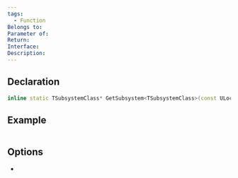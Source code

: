 ```yaml
---
tags:
  - Function
Belongs to: 
Parameter of: 
Return: 
Interface: 
Description:
---
```


## Declaration

```cpp
inline static TSubsystemClass* GetSubsystem<TSubsystemClass>(const ULocalPlayer* LocalPlayer)
```

## Example

```cpp
```

## Options
- 